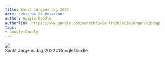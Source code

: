 ```yaml
---
title: Sankt Jørgens dag 2022
date: "2022-04-23 00:00:00"
author: Google Doodle
authorlink: https://www.google.com/search?q=Sankt%20J%C3%B8rgens%20dag%202022
tags:
- Google-Doodle
---
```

<img src="https://www.google.com/logos/doodles/2022/st-georges-day-2022-6753651837109393.4-l.png" referrerpolicy="no-referrer"><br>Sankt Jørgens dag 2022 #GoogleDoodle